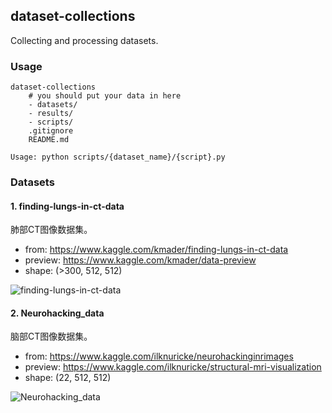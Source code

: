 ## dataset-collections

Collecting and processing datasets.

### Usage

```
dataset-collections
    # you should put your data in here
    - datasets/
    - results/
    - scripts/
    .gitignore
    README.md
    
Usage: python scripts/{dataset_name}/{script}.py
```

### Datasets

#### 1. finding-lungs-in-ct-data

肺部CT图像数据集。

- from: https://www.kaggle.com/kmader/finding-lungs-in-ct-data
- preview: https://www.kaggle.com/kmader/data-preview
- shape: (>300, 512, 512)

![finding-lungs-in-ct-data](http://img.cdn.iblue.tech/image/20190228/gUVGBWJfXLGE.png?imageslim)

#### 2. Neurohacking_data

脑部CT图像数据集。

- from: https://www.kaggle.com/ilknuricke/neurohackinginrimages
- preview: https://www.kaggle.com/ilknuricke/structural-mri-visualization
- shape: (22, 512, 512)

![Neurohacking_data](http://img.cdn.iblue.tech/image/20190301/qBYxbJIV0y5h.png?imageslim)
